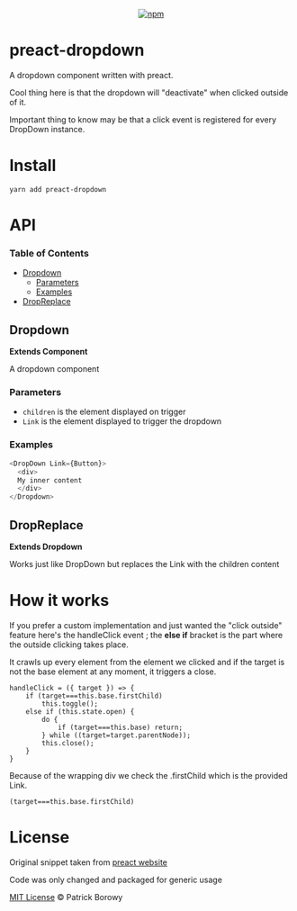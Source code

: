 <p align="center">
      <a href="https://www.npmjs.org/package/preact-dropdown"><img src="https://img.shields.io/npm/v/preact-dropdown.svg?style=flat" alt="npm"></a>
</p>

# preact-dropdown

A dropdown component written with preact.

Cool thing here is that the dropdown will "deactivate" when clicked outside of it.

Important thing to know may be that a click event is registered for every DropDown instance.

# Install

    yarn add preact-dropdown

# API

<!-- Generated by documentation.js. Update this documentation by updating the source code. -->

### Table of Contents

- [Dropdown](#dropdown)
    -   [Parameters](#parameters)
    -   [Examples](#examples)
- [DropReplace](#dropreplace)

## Dropdown

**Extends Component**

A dropdown component

### Parameters

- `children`  is the element displayed on trigger
- `Link`  is the element displayed to trigger the dropdown

### Examples

```javascript
<DropDown Link={Button}>
  <div>
  My inner content
  </div>
</Dropdown>
```

## DropReplace

**Extends Dropdown**

Works just like DropDown but replaces the Link with the children content

# How it works

If you prefer a custom implementation and just wanted the "click outside" feature here's the handleClick event ; the **else if** bracket is the part where the outside clicking takes place.

It crawls up every element from the element we clicked and if the target is not the base element at any moment, it triggers a close. 

    handleClick = ({ target }) => {
        if (target===this.base.firstChild)
            this.toggle();
        else if (this.state.open) {
            do {
                if (target===this.base) return;
            } while ((target=target.parentNode));
            this.close();
        }
    }

Because of the wrapping div we check the .firstChild which is the provided Link.

    (target===this.base.firstChild) 

# License

Original snippet taken from [preact website](https://github.com/preactjs/preact-www/blob/master/src/components/header/index.js#L64)

Code was only changed and packaged for generic usage

[MIT License](https://oss.ninja/mit/krzepah) © Patrick Borowy
